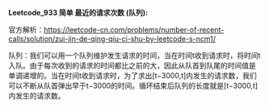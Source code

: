 **Leetcode_933 简单 最近的请求次数 (队列):**

官方解析：https://leetcode-cn.com/problems/number-of-recent-calls/solution/zui-jin-de-qing-qiu-ci-shu-by-leetcode-s-ncm1/

队列：我们可以用一个队列维护发生请求的时间，当在时间t收到请求时，将时间t入队。由于每次收到的请求的时间都比之前的大，因此从队首到队尾的时间值是
单调递增的。当在时间t收到请求时，为了求出[t−3000,t]内发生的请求数，我们可以不断从队首弹出早于t−3000的时间。循环结束后队列的长度就是[t−3000,t]
内发生的请求数。







